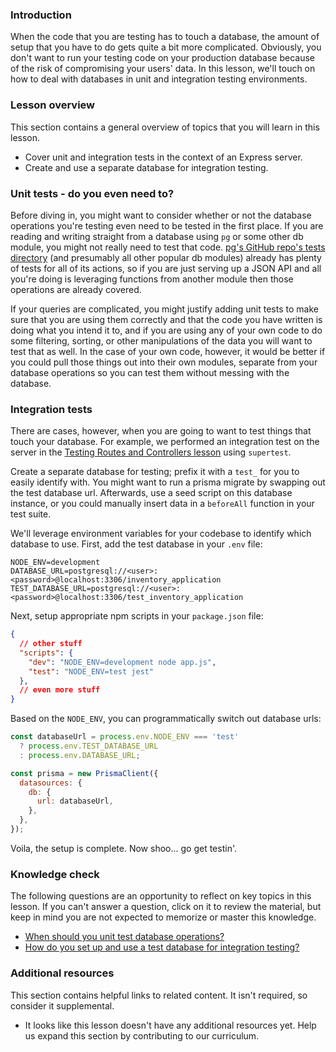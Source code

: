 ### Introduction

When the code that you are testing has to touch a database, the amount of setup that you have to do gets quite a bit more complicated. Obviously, you don't want to run your testing code on your production database because of the risk of compromising your users' data. In this lesson, we'll touch on how to deal with databases in unit and integration testing environments.

### Lesson overview

This section contains a general overview of topics that you will learn in this lesson.

- Cover unit and integration tests in the context of an Express server.
- Create and use a separate database for integration testing.

### Unit tests - do you even need to?

Before diving in, you might want to consider whether or not the database operations you're testing even need to be tested in the first place. If you are reading and writing straight from a database using `pg` or some other db module, you might not really need to test that code. [pg's GitHub repo's tests directory](https://github.com/brianc/node-postgres/tree/master/packages/pg/test) (and presumably all other popular db modules) already has plenty of tests for all of its actions, so if you are just serving up a JSON API and all you're doing is leveraging functions from another module then those operations are already covered.

If your queries are complicated, you might justify adding unit tests to make sure that you are using them correctly and that the code you have written is doing what you intend it to, and if you are using any of your own code to do some filtering, sorting, or other manipulations of the data you will want to test that as well.  In the case of your own code, however, it would be better if you could pull those things out into their own modules, separate from your database operations so you can test them without messing with the database.

### Integration tests

There are cases, however, when you are going to want to test things that touch your database. For example, we performed an integration test on the server in the [Testing Routes and Controllers lesson](https://www.theodinproject.com/lessons/nodejs-testing-routes-and-controllers) using `supertest`.

Create a separate database for testing; prefix it with a `test_` for you to easily identify with. You might want to run a prisma migrate by swapping out the test database url. Afterwards, use a seed script on this database instance, or you could manually insert data in a `beforeAll` function in your test suite.

We'll leverage environment variables for your codebase to identify which database to use. First, add the test database in your `.env` file:

```properties
NODE_ENV=development
DATABASE_URL=postgresql://<user>:<password>@localhost:3306/inventory_application
TEST_DATABASE_URL=postgresql://<user>:<password>@localhost:3306/test_inventory_application
```

Next, setup appropriate npm scripts in your `package.json` file:

```json
{
  // other stuff
  "scripts": {
    "dev": "NODE_ENV=development node app.js",
    "test": "NODE_ENV=test jest"
  },
  // even more stuff
}
```

Based on the `NODE_ENV`, you can programmatically switch out database urls:

```javascript
const databaseUrl = process.env.NODE_ENV === 'test'
  ? process.env.TEST_DATABASE_URL
  : process.env.DATABASE_URL;

const prisma = new PrismaClient({
  datasources: {
    db: {
      url: databaseUrl,
    },
  },
});
```

Voila, the setup is complete. Now shoo... go get testin'.

### Knowledge check

The following questions are an opportunity to reflect on key topics in this lesson. If you can't answer a question, click on it to review the material, but keep in mind you are not expected to memorize or master this knowledge.

- [When should you unit test database operations?](#unit-tests-do-you-even-need-to)
- [How do you set up and use a test database for integration testing?](#integration-tests)

### Additional resources

This section contains helpful links to related content. It isn't required, so consider it supplemental.

- It looks like this lesson doesn't have any additional resources yet. Help us expand this section by contributing to our curriculum.
